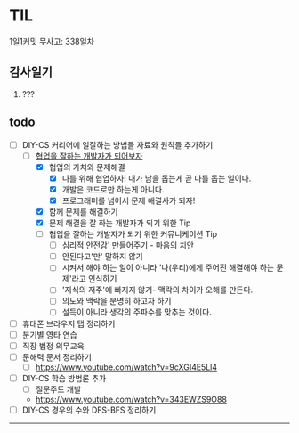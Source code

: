 # TIL

1일1커밋 무사고: 338일차

## 감사일기

1. ???

## todo

- [ ] DIY-CS 커리어에 일잘하는 방법들 자료와 원칙들 추가하기
  - [ ] [협업을 잘하는 개발자가 되어보자](https://velog.io/@teo/collaboration)
    - [x] 협업의 가치와 문제해결
      - [x] 나를 위해 협업하자! 내가 남을 돕는게 곧 나를 돕는 일이다.
      - [x] 개발은 코드로만 하는게 아니다.
      - [x] 프로그래머를 넘어서 문제 해결사가 되자!
    - [x] 함께 문제를 해결하기
    - [x] 문제 해결을 잘 하는 개발자가 되기 위한 Tip
    - [ ] 협업을 잘하는 개발자가 되기 위한 커뮤니케이션 Tip
      - [ ] 심리적 안전감' 만들어주기 - 마음의 치안
      - [ ] 안된다고'만' 말하지 않기
      - [ ] 시켜서 해야 하는 일이 아니라 '나(우리)에게 주어진 해결해야 하는 문제'라고 인식하기
      - [ ] '지식의 저주'에 빠지지 않기- 맥락의 차이가 오해를 만든다.
      - [ ] 의도와 맥락을 분명히 하고자 하기
      - [ ] 설득이 아니라 생각의 주파수를 맞추는 것이다.
- [ ] 휴대폰 브라우저 탭 정리하기
- [ ] 분기별 영타 연습
- [ ] 직장 법정 의무교육
- [ ] 문해력 문서 정리하기
  - [ ] https://www.youtube.com/watch?v=9cXGI4E5Ll4
- [ ] DIY-CS 학습 방법론 추가
  - [ ] 질문주도 개발
  - https://www.youtube.com/watch?v=343EWZS9O88
- [ ] DIY-CS 경우의 수와 DFS-BFS 정리하기

---
